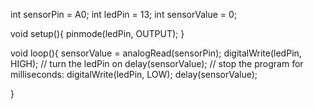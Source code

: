 int sensorPin = A0;
int ledPin = 13;
int sensorValue = 0;

void setup(){
    pinmode(ledPin, OUTPUT);
}

void loop(){
    sensorValue = analogRead(sensorPin);
    digitalWrite(ledPin, HIGH); // turn the ledPin on
    delay(sensorValue); // stop the program for <sensorValue> milliseconds:
    digitalWrite(ledPin, LOW);
    delay(sensorValue);

}

